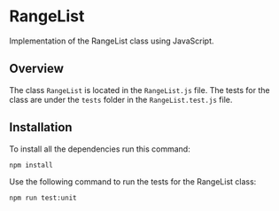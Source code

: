 # RangeList

Implementation of the RangeList class using JavaScript.

## Overview

The class `RangeList` is located in the `RangeList.js` file. The tests for the class are under the `tests` folder in the `RangeList.test.js` file.

## Installation

To install all the dependencies run this command:

```sh
npm install
```

Use the following command to run the tests for the RangeList class:

```sh
npm run test:unit
```
